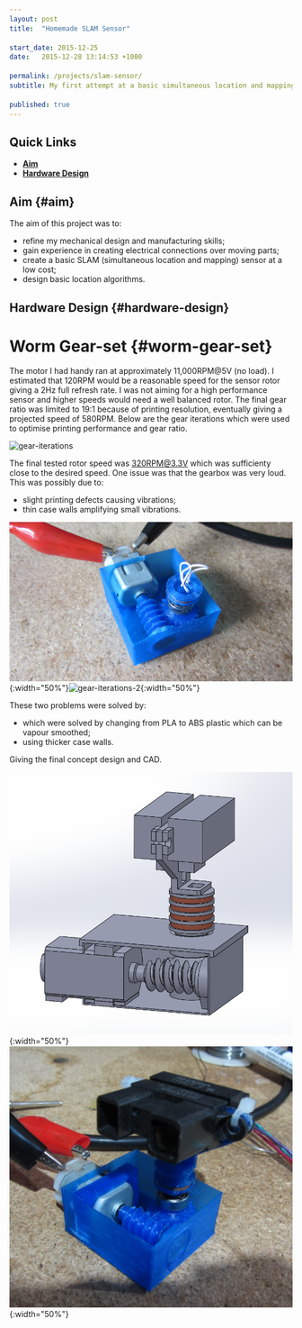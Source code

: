 ```yaml
---
layout: post
title:  "Homemade SLAM Sensor"

start_date: 2015-12-25
date:   2015-12-28 13:14:53 +1000

permalink: /projects/slam-sensor/
subtitle: My first attempt at a basic simultaneous location and mapping robot.

published: true
---
```

## Quick Links

* **[Aim](#aim)**
* **[Hardware Design](#hardware-design)**

## Aim  {#aim}

The aim of this project was to:

* refine my mechanical design and manufacturing skills;
* gain experience in creating electrical connections over moving parts;
* create a basic SLAM (simultaneous location and mapping) sensor at a low cost;
* design basic location algorithms.

## Hardware Design  {#hardware-design}

# Worm Gear-set  {#worm-gear-set}

The motor I had handy ran at approximately 11,000RPM@5V (no load). I estimated that 120RPM would be a reasonable speed for the sensor rotor giving a 2Hz full refresh rate. I was not aiming for a high performance sensor and higher speeds would need a well balanced rotor. The final gear ratio was limited to 19:1 because of printing resolution, eventually giving a projected speed of 580RPM. Below are the gear iterations which were used to optimise printing performance and gear ratio.

![gear-iterations](/assets/slam-sensor/gear-iterations.jpg)

The final tested rotor speed was 320RPM@3.3V which was sufficienty close to the desired speed. One issue was that the gearbox was very loud. This was possibly due to:

* slight printing defects causing vibrations;
* thin case walls amplifying small vibrations.

![gear-iterations-1](/assets/slam-sensor/first-gearbox-1.jpg){:width="50%"}![gear-iterations-2](/assets/slam-sensor/first-gearbox-2.jpg){:width="50%"}

These two problems were solved by:

* which were solved by changing from PLA to ABS plastic which can be vapour smoothed;
* using thicker case walls.

Giving the final concept design and CAD.

![design-cad](/assets/slam-sensor/initial-concept-design-cad.png){:width="50%"}![final-design](/assets/slam-sensor/initital-concept-design.jpg){:width="50%"}
